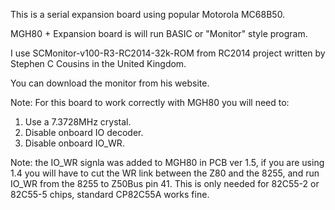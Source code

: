 This is a serial expansion board using popular Motorola MC68B50. 

MGH80 + Expansion board is will run BASIC or "Monitor" style program. 

I use SCMonitor-v100-R3-RC2014-32k-ROM from RC2014 project written by Stephen C Cousins in the United Kingdom.

You can download the monitor from his website.

Note: For this board to work correctly with MGH80 you will need to:
1. Use a 7.3728MHz crystal.
2. Disable onboard IO decoder.
3. Disable onboard IO_WR.

Note: the IO_WR signla was added to MGH80 in PCB ver 1.5, if you are using 1.4 you 
will have to cut the WR link between the Z80 and the 8255, and run IO_WR 
from the 8255 to Z50Bus pin 41. This is only needed for 82C55-2 or
82C55-5 chips, standard CP82C55A works fine.
